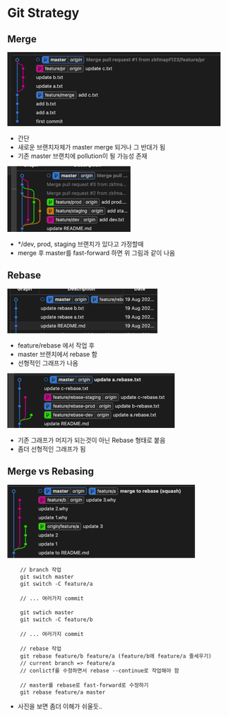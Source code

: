 # Git Strategy

## Merge

![merge](./public/merge.png)

- 간단
- 새로운 브랜치자체가 master merge 되거나 그 반대가 됨
- 기존 master 브랜치에 pollution이 될 가능성 존재

![merge2](./public/merge-2.png)

- \*/dev, prod, staging 브랜치가 있다고 가정할때
- merge 후 master를 fast-forward 하면 위 그림과 같이 나옴

## Rebase

![rebase](./public/rebase.png)

- feature/rebase 에서 작업 후
- master 브랜치에서 rebase 함
- 선형적인 그래프가 나옴

![rebase-2](./public/rebase-2.png)

- 기존 그래프가 머지가 되는것이 아닌 Rebase 형태로 붙음
- 좀더 선형적인 그래프가 됨

## Merge vs Rebasing

![mer-to-rebase](./public/mer-to-rebase.png)

```
    // branch 작업
    git switch master
    git switch -C feature/a

    // ... 여러가지 commit

    git swtich master
    git switch -C feature/b

    // ... 여러가지 commit

    // rebase 작업
    git rebase feature/b feature/a (feature/b에 feature/a 줄세우기)
    // current branch => feature/a
    // conlictf를 수정하면서 rebase --continue로 작업해야 함

    // master를 rebase로 fast-forward로 수정하기
    git rebase feature/a master
```

- 사진을 보면 좀더 이해가 쉬울듯..
